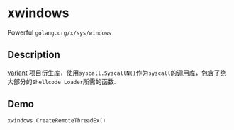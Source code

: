 # xwindows

Powerful `golang.org/x/sys/windows`

## Description

[variant](https://github.com/C1ph3rX13/variant) 项目衍生库，使用`syscall.SyscallN()`作为`syscall`的调用库，包含了绝大部分的`Shellcode Loader`所需的函数.

## Demo

```go
xwindows.CreateRemoteThreadEx()
```

